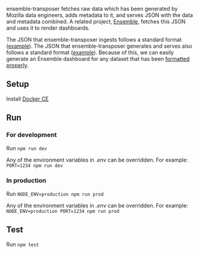 ensemble-transposer fetches raw data which has been generated by Mozilla data
engineers, adds metadata to it, and serves JSON with the data and metadata
combined. A related project, [Ensemble](https://github.com/mozilla/ensemble),
fetches this JSON and uses it to render dashboards.

The JSON that ensemble-transposer ingests follows a standard format
([example](http://fhwr-unflattener.herokuapp.com/)). The JSON that
ensemble-transposer generates and serves also follows a standard format
([example](http://ensemble-transposer.herokuapp.com/hardware/)). Because of
this, we can easily generate an Ensemble dashboard for any dataset that has been
[formatted properly](http://fhwr-unflattener.herokuapp.com/).

## Setup

Install [Docker CE](https://docs.docker.com/install/)

## Run

### For development

Run `npm run dev`

Any of the environment variables in *.env* can be overridden. For example: `PORT=1234 npm run dev`

### In production

Run `NODE_ENV=production npm run prod`

Any of the environment variables in *.env* can be overridden. For example: `NODE_ENV=production PORT=1234 npm run prod`

## Test

Run `npm test`

